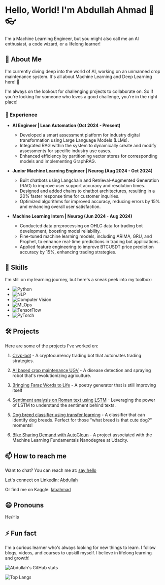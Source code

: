 # Hello, World! I'm Abdullah Ahmad 👋 :eyeglasses:

I'm a Machine Learning Engineer, but you might also call me an AI enthusiast, a code wizard, or a lifelong learner!

## 🚀 About Me
I'm currently diving deep into the world of AI, working on an unmanned crop maintenance system. It's all about Machine Learning and Deep Learning here! 🔭

I'm always on the lookout for challenging projects to collaborate on. So if you're looking for someone who loves a good challenge, you're in the right place!
### 💼 Experience

- **AI Engineer | Lean Automation (Oct 2024 - Present)**
   - Developed a smart assessment platform for industry digital transformation using Large Language Models (LLMs).
   - Integrated RAG within the system to dynamically create and modify assessments for specific industry use cases.
   - Enhanced efficiency by partitioning vector stores for corresponding models and implementing GraphRAG.

- **Junior Machine Learning Engineer | Neurog (Aug 2024 - Oct 2024)**
   - Built chatbots using Langchain and Retrieval-Augmented Generation (RAG) to improve user support accuracy and resolution times.
   - Designed and added chains to chatbot architectures, resulting in a 20% faster response time for customer inquiries.
   - Optimized algorithms for improved accuracy, reducing errors by 15% and enhancing overall user satisfaction.

- **Machine Learning Intern | Neurog (Jun 2024 - Aug 2024)**
   - Conducted data preprocessing on OHLC data for trading bot development, boosting model reliability.
   - Fine-tuned machine learning models, including ARIMA, GRU, and Prophet, to enhance real-time predictions in trading bot applications.
   - Applied feature engineering to improve BTCUSDT price prediction accuracy by 15%, enhancing trading strategies.


## 🎩 Skills
I'm still on my learning journey, but here's a sneak peek into my toolbox:

- ![Python](https://img.shields.io/badge/Python-3776AB?style=for-the-badge&logo=python&logoColor=white)
- ![NLP](https://img.shields.io/badge/NLP-FF6F00?style=for-the-badge&logo=nlp&logoColor=white)
- ![Computer Vision](https://img.shields.io/badge/Computer%20Vision-0078D4?style=for-the-badge&logo=opencv&logoColor=white)
- ![MLOps](https://img.shields.io/badge/MLOps-FF6F00?style=for-the-badge&logo=mlops&logoColor=white)
- ![TensorFlow](https://img.shields.io/badge/TensorFlow-FF6F00?style=for-the-badge&logo=tensorflow&logoColor=white)
- ![PyTorch](https://img.shields.io/badge/PyTorch-EE4C2C?style=for-the-badge&logo=pytorch&logoColor=white)


## 🛠️ Projects
Here are some of the projects I've worked on:

1. [Cryp-bot](https://github.com/iabahmad/Cryp-bot) - A cryptocurrency trading bot that automates trading strategies.

2. [AI based crop maintenance UGV](https://github.com/Ali4real/AI-based-crop-maintenance-system) - A disease detection and spraying robot that's revolutionizing agriculture. 

3. [Bringing Faraz Words to Life](https://github.com/iabahmad/poetry-generator.git) - A poetry generator that is still improving itself

4. [Sentiment analysis on Roman text using LSTM](https://www.kaggle.com/code/iabahmad19/sentiment-analysis-lstm) - Leveraging the power of LSTM to understand the sentiment behind texts.

5. [Dog breed classifier using transfer learning](https://github.com/iabahmad/pre-trained-image-classifier-to-identify-do-breeds) - A classifier that can identify dog breeds. Perfect for those "what breed is that cute dog?" moments!

6. [Bike Sharing Demand with AutoGloun](https://graduation.udacity.com/confirm/e/b9f6292c-ee8f-11ed-8ddc-57f019dd3d3a) - A project associated with the Machine Learning Fundamentals Nanodegree at Udacity.


## 📫 How to reach me
Want to chat? You can reach me at: [say hello](mailto:abdullahrashad3@gmail.com)

Let's connect on LinkedIn: [Abdullah](https://www.linkedin.com/in/abdullah-ahmad-a143501a6/)

Or find me on Kaggle: [Iabahmad](https://www.kaggle.com/iabahmad19)

## 😄 Pronouns
He/His

## ⚡ Fun fact
I'm a curious learner who's always looking for new things to learn. I follow blogs, videos, and courses to upskill myself. I believe in lifelong learning and growth!

![Abdullah's GitHub stats](https://github-readme-stats.vercel.app/api?username=iabahmad&show_icons=true&theme=radical)


![Top Langs](https://github-readme-stats.vercel.app/api/top-langs/?username=iabahmad&layout=compact)
